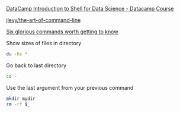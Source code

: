 [DataCamp Introduction to Shell for Data Science - Datacamp Course](https://www.datacamp.com/courses/introduction-to-shell-for-data-science)

[jlevy/the-art-of-command-line](https://github.com/jlevy/the-art-of-command-line)

[Six glorious commands worth getting to know](https://astrobiomike.github.io/bash/six_commands#tr)

Show sizes of files in directory
```bash
du -hs *
```

Go back to last directory
```bash
cd -
```

Use the last argument from your previous command
```bash
mkdir mydir
rm -rf $_
```
